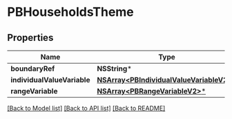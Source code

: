 # PBHouseholdsTheme

## Properties
Name | Type | Description | Notes
------------ | ------------- | ------------- | -------------
**boundaryRef** | **NSString*** |  | [optional] 
**individualValueVariable** | [**NSArray&lt;PBIndividualValueVariableV2&gt;***](PBIndividualValueVariableV2.md) |  | [optional] 
**rangeVariable** | [**NSArray&lt;PBRangeVariableV2&gt;***](PBRangeVariableV2.md) |  | [optional] 

[[Back to Model list]](../README.md#documentation-for-models) [[Back to API list]](../README.md#documentation-for-api-endpoints) [[Back to README]](../README.md)


